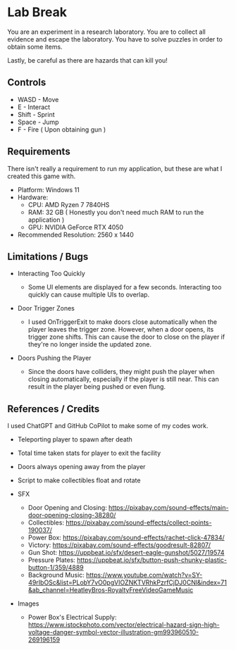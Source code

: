 # Lab Break

You are an experiment in a research laboratory. You are to collect all evidence and escape the laboratory. You have to solve puzzles in order to obtain some items.

Lastly, be careful as there are hazards that can kill you!

## Controls

- WASD - Move
- E - Interact
- Shift - Sprint
- Space - Jump
- F - Fire ( Upon obtaining gun )

## Requirements

There isn't really a requirement to run my application, but these are what I created this game with.

- Platform: Windows 11
- Hardware:
    - CPU: AMD Ryzen 7 7840HS
    - RAM: 32 GB ( Honestly you don't need much RAM to run the application )
    - GPU: NVIDIA GeForce RTX 4050
- Recommended Resolution: 2560 x 1440

## Limitations / Bugs

- Interacting Too Quickly
    - Some UI elements are displayed for a few seconds. Interacting too quickly can cause multiple UIs to overlap.

- Door Trigger Zones
    - I used OnTriggerExit to make doors close automatically when the player leaves the trigger zone. However, when a door opens, its trigger zone shifts. This can cause the door to close on the player if they're no longer inside the updated zone.

- Doors Pushing the Player
    - Since the doors have colliders, they might push the player when closing automatically, especially if the player is still near. This can result in the player being pushed or even flung.

## References / Credits

I used ChatGPT and GitHub CoPilot to make some of my codes work.

- Teleporting player to spawn after death
- Total time taken stats for player to exit the facility
- Doors always opening away from the player
- Script to make collectibles float and rotate

- SFX
    - Door Opening and Closing: https://pixabay.com/sound-effects/main-door-opening-closing-38280/
    - Collectibles: https://pixabay.com/sound-effects/collect-points-190037/
    - Power Box: https://pixabay.com/sound-effects/rachet-click-47834/
    - Victory: https://pixabay.com/sound-effects/goodresult-82807/
    - Gun Shot: https://uppbeat.io/sfx/desert-eagle-gunshot/5027/19574
    - Pressure Plates: https://uppbeat.io/sfx/button-push-chunky-plastic-button-1/359/4889
    - Background Music: https://www.youtube.com/watch?v=SY-49rIbOSc&list=PLobY7vO0pgVIOZNKTVRhkPzrfCjDJ0CNl&index=71&ab_channel=HeatleyBros-RoyaltyFreeVideoGameMusic

- Images
    - Power Box's Electrical Supply: https://www.istockphoto.com/vector/electrical-hazard-sign-high-voltage-danger-symbol-vector-illustration-gm993960510-269196159